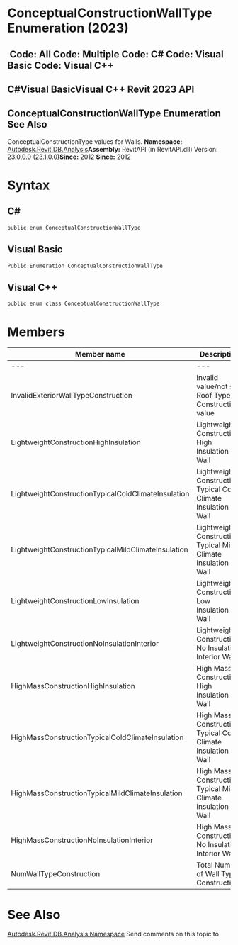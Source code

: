 # ConceptualConstructionWallType Enumeration (2023)

﻿
 Code: All Code: Multiple Code: C# Code: Visual Basic Code: Visual C++   
---  
C#Visual BasicVisual C++
Revit 2023 API  
---  
ConceptualConstructionWallType Enumeration  
See Also  
---  
ConceptualConstructionType values for Walls. 
**Namespace:** [Autodesk.Revit.DB.Analysis](958e2e12-587d-f188-5d7b-f13d7dbfdf48.md "Autodesk.Revit.DB.Analysis Namespace")**Assembly:** RevitAPI (in RevitAPI.dll) Version: 23.0.0.0 (23.1.0.0)**Since:** 2012 **Since:** 2012 
# Syntax
C#  
---  
```text
public enum ConceptualConstructionWallType
```
  
Visual Basic  
---  
```text
Public Enumeration ConceptualConstructionWallType
```
  
Visual C++  
---  
```text
public enum class ConceptualConstructionWallType
```
  
# Members
| Member name | Description |
| --- | --- |
| --- | --- |
| InvalidExteriorWallTypeConstruction | Invalid value/not set Roof Type Construction value |
| LightweightConstructionHighInsulation | Lightweight Construction High Insulation Wall |
| LightweightConstructionTypicalColdClimateInsulation | Lightweight Construction Typical Cold Climate Insulation Wall |
| LightweightConstructionTypicalMildClimateInsulation | Lightweight Construction Typical Mild Climate Insulation Wall |
| LightweightConstructionLowInsulation | Lightweight Construction Low Insulation Wall |
| LightweightConstructionNoInsulationInterior | Lightweight Construction No Insulation Interior Wall |
| HighMassConstructionHighInsulation | High Mass Construction High Insulation Wall |
| HighMassConstructionTypicalColdClimateInsulation | High Mass Construction Typical Cold Climate Insulation Wall |
| HighMassConstructionTypicalMildClimateInsulation | High Mass Construction Typical Mild Climate Insulation Wall |
| HighMassConstructionNoInsulationInterior | High Mass Construction No Insulation Interior Wall |
| NumWallTypeConstruction | Total Number of Wall Type Constructions |

# See Also
[Autodesk.Revit.DB.Analysis Namespace](958e2e12-587d-f188-5d7b-f13d7dbfdf48.md "Autodesk.Revit.DB.Analysis Namespace")
Send comments on this topic to 